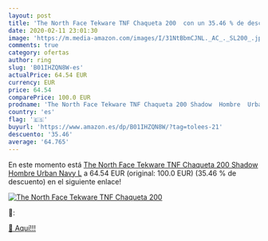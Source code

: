 ```yaml
---
layout: post
title: 'The North Face Tekware TNF Chaqueta 200  con un 35.46 % de descuento'
date: 2020-02-11 23:01:30
image: 'https://m.media-amazon.com/images/I/31NtBbmCJNL._AC_._SL200_.jpg'
comments: true
category: ofertas
author: ring
slug: 'B01IHZQN8W-es'
actualPrice: 64.54 EUR
currency: EUR
price: 64.54
comparePrice: 100.0 EUR
prodname: 'The North Face Tekware TNF Chaqueta 200 Shadow  Hombre  Urban Navy  L'
country: 'es'
flag: '🇪🇸'
buyurl: 'https://www.amazon.es/dp/B01IHZQN8W/?tag=tolees-21'
descuento: '35.46'
average: '64.765'
---
```


En este momento está [The North Face Tekware TNF Chaqueta 200 Shadow  Hombre  Urban Navy  L](https://www.amazon.es/dp/B01IHZQN8W/?tag=tolees-21) a 64.54 EUR (original: 100.0 EUR) (35.46 %  de descuento) en el siguiente enlace!

[![The North Face Tekware TNF Chaqueta 200 ](https://m.media-amazon.com/images/I/31NtBbmCJNL._AC_._SL200_.jpg)](https://www.amazon.es/dp/B01IHZQN8W/?tag=tolees-21)

🔎:


[🛒 Aquí!!!](https://www.amazon.es/dp/B01IHZQN8W/?tag=tolees-21)
